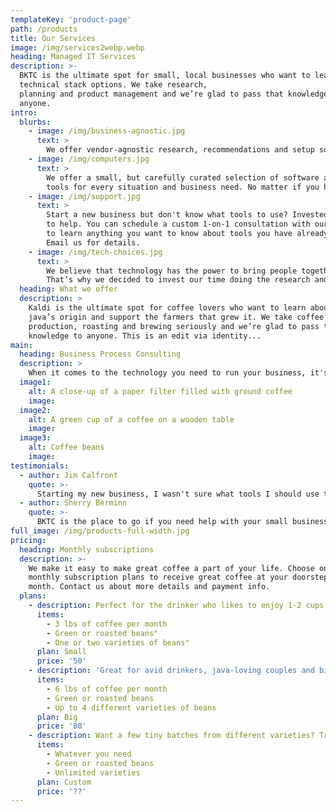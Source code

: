 ```yaml
---
templateKey: 'product-page'
path: /products
title: Our Services
image: /img/services2webp.webp
heading: Managed IT Services
description: >-
  BKTC is the ultimate spot for small, local businesses who want to learn about their
  technical stack options. We take research,
  planning and product management and we’re glad to pass that knowledge to
  anyone.
intro:
  blurbs:
    - image: /img/business-agnostic.jpg
      text: >
        We offer vendor-agnostic research, recommendations and setup so you can rest assured you get the best tools to fit your business needs at the best cost.
    - image: /img/computers.jpg
      text: >
        We offer a small, but carefully curated selection of software and
        tools for every situation and business need. No matter if you have been running your businesses for a while or just got started, you’ll find a tech stack to fall in love with through our guidance.
    - image: /img/support.jpg
      text: >
        Start a new business but don't know what tools to use? Invested in new tools already but feel unsure about how well you use them? Don't worry, we’re here
        to help. You can schedule a custom 1-on-1 consultation with our technical consultants
        to learn anything you want to know about tools you have already, or what tools you should use and how to use them.
        Email us for details.
    - image: /img/tech-choices.jpg
      text: >
        We believe that technology has the power to bring people together.
        That’s why we decided to invest our time doing the research and planning for small businesses in particular, to improve their work flow and connectivity with employees and customers alike.
  heading: What we offer
  description: >
    Kaldi is the ultimate spot for coffee lovers who want to learn about their
    java’s origin and support the farmers that grew it. We take coffee
    production, roasting and brewing seriously and we’re glad to pass that
    knowledge to anyone. This is an edit via identity...
main:
  heading: Business Process Consulting
  description: >
    When it comes to the technology you need to run your business, it's hard to make sense of all the options. BitKing Technical Consulting does more than just provide technology infrastructure solutions - we are part IT consulting and part small business consulting firm. We solve real business challenges using technology as a tool.
  image1:
    alt: A close-up of a paper filter filled with ground coffee
    image: 
  image2:
    alt: A green cup of a coffee on a wooden table
    image: 
  image3:
    alt: Coffee beans
    image: 
testimonials:
  - author: Jim Calfront
    quote: >-
      Starting my new business, I wasn't sure what tools I should use to keep track of clients. BKTC not only helped me pick what to use, but set it up and trained my staff on how to optimize the tools we set up.
  - author: Sherry Berminn
    quote: >-
      BKTC is the place to go if you need help with your small business to set up technology you aren't used to using. They made the process easy and laid out a plan for us for future use.
full_image: /img/products-full-width.jpg
pricing:
  heading: Monthly subscriptions
  description: >-
    We make it easy to make great coffee a part of your life. Choose one of our
    monthly subscription plans to receive great coffee at your doorstep each
    month. Contact us about more details and payment info.
  plans:
    - description: Perfect for the drinker who likes to enjoy 1-2 cups per day.
      items:
        - 3 lbs of coffee per month
        - Green or roasted beans"
        - One or two varieties of beans"
      plan: Small
      price: '50'
    - description: 'Great for avid drinkers, java-loving couples and bigger crowds'
      items:
        - 6 lbs of coffee per month
        - Green or roasted beans
        - Up to 4 different varieties of beans
      plan: Big
      price: '80'
    - description: Want a few tiny batches from different varieties? Try our custom plan
      items:
        - Whatever you need
        - Green or roasted beans
        - Unlimited varieties
      plan: Custom
      price: '??'
---
```

